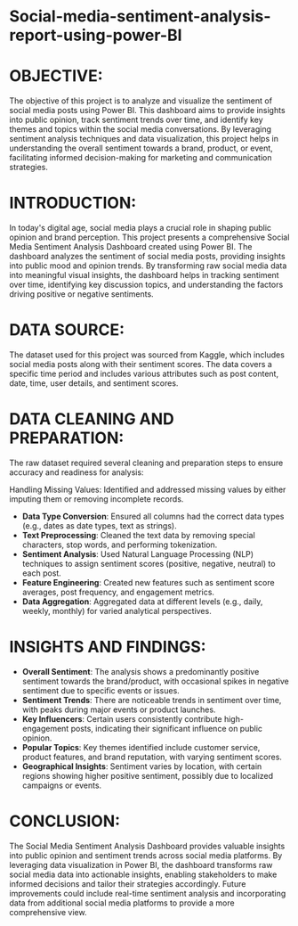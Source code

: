 # Social-media-sentiment-analysis-report-using-power-BI

# OBJECTIVE:

The objective of this project is to analyze and visualize the sentiment of social media posts using Power BI. This dashboard aims to provide insights into public opinion, track sentiment trends over time, and identify key themes and topics within the social media conversations. By leveraging sentiment analysis techniques and data visualization, this project helps in understanding the overall sentiment towards a brand, product, or event, facilitating informed decision-making for marketing and communication strategies.

# INTRODUCTION:

In today's digital age, social media plays a crucial role in shaping public opinion and brand perception. This project presents a comprehensive Social Media Sentiment Analysis Dashboard created using Power BI. The dashboard analyzes the sentiment of social media posts, providing insights into public mood and opinion trends. By transforming raw social media data into meaningful visual insights, the dashboard helps in tracking sentiment over time, identifying key discussion topics, and understanding the factors driving positive or negative sentiments.

# DATA SOURCE:

The dataset used for this project was sourced from Kaggle, which includes social media posts along with their sentiment scores. The data covers a specific time period and includes various attributes such as post content, date, time, user details, and sentiment scores.

# DATA CLEANING AND PREPARATION:

The raw dataset required several cleaning and preparation steps to ensure accuracy and readiness for analysis:

Handling Missing Values: Identified and addressed missing values by either imputing them or removing incomplete records.
- **Data Type Conversion**: Ensured all columns had the correct data types (e.g., dates as date types, text as strings).
- **Text Preprocessing**: Cleaned the text data by removing special characters, stop words, and performing tokenization.
- **Sentiment Analysis**: Used Natural Language Processing (NLP) techniques to assign sentiment scores (positive, negative, neutral) to each post.
- **Feature Engineering**: Created new features such as sentiment score averages, post frequency, and engagement metrics.
- **Data Aggregation**: Aggregated data at different levels (e.g., daily, weekly, monthly) for varied analytical perspectives.

# INSIGHTS AND FINDINGS:

- **Overall Sentiment**: The analysis shows a predominantly positive sentiment towards the brand/product, with occasional spikes in negative sentiment due to specific events or issues.
- **Sentiment Trends**: There are noticeable trends in sentiment over time, with peaks during major events or product launches.
- **Key Influencers**: Certain users consistently contribute high-engagement posts, indicating their significant influence on public opinion.
- **Popular Topics**: Key themes identified include customer service, product features, and brand reputation, with varying sentiment scores.
- **Geographical Insights**: Sentiment varies by location, with certain regions showing higher positive sentiment, possibly due to localized campaigns or events.


# CONCLUSION:

The Social Media Sentiment Analysis Dashboard provides valuable insights into public opinion and sentiment trends across social media platforms. By leveraging data visualization in Power BI, the dashboard transforms raw social media data into actionable insights, enabling stakeholders to make informed decisions and tailor their strategies accordingly. Future improvements could include real-time sentiment analysis and incorporating data from additional social media platforms to provide a more comprehensive view.

